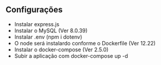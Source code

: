 ## Configurações
- Instalar express.js
- Instalar o MySQL (Ver 8.0.39)
- Instalar .env (npm i dotenv)
- O node será instalardo conforme o Dockerfile (Ver 12.22)
- Instalar o docker-compose (Ver 2.5.0)
- Subir a aplicação com docker-compose up -d


